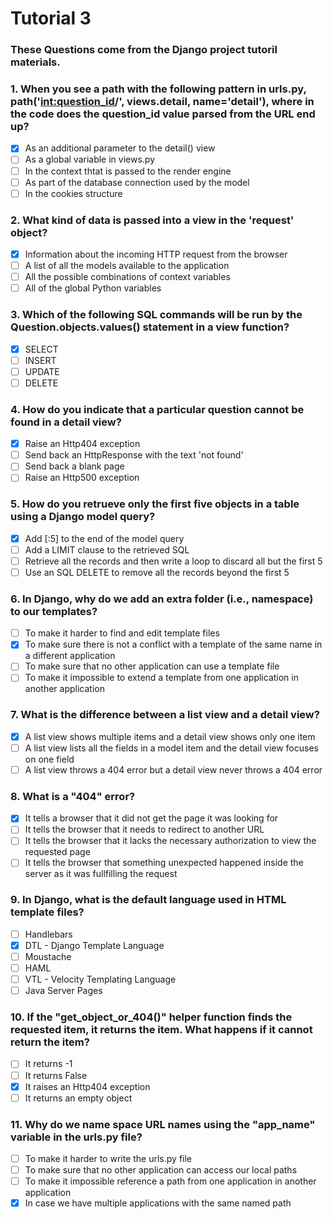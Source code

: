 # Tutorial 3 

### These Questions come from the Django project tutoril materials.

### 1. When you see a path with the following pattern in urls.py, path('<int:question_id>/', views.detail, name='detail'), where in the code does the question_id value parsed from the URL end up?
- [x] As an additional parameter to the detail() view
- [ ] As a global variable in views.py
- [ ] In the context thtat is passed to the render engine
- [ ] As part of the database connection used by the model
- [ ] In the cookies structure

### 2. What kind of data is passed into a view in the 'request' object?
- [x] Information about the incoming HTTP request from the browser
- [ ] A list of all the models available to the application
- [ ] All the possible combinations of context variables
- [ ] All of the global Python variables

### 3. Which of the following SQL commands will be run by the Question.objects.values() statement in a view function?
- [x] SELECT
- [ ] INSERT
- [ ] UPDATE
- [ ] DELETE

### 4. How do you indicate that a particular question cannot be found in a detail view?
- [x] Raise an Http404 exception
- [ ] Send back an HttpResponse with the text 'not found'
- [ ] Send back a blank page
- [ ] Raise an Http500 exception

### 5. How do you retrueve only the first five objects in a table using a Django model query?
- [x] Add [:5] to the end of the model query
- [ ] Add a LIMIT clause to the retrieved SQL
- [ ] Retrieve all the records and then write a loop to discard all but the first 5
- [ ] Use an SQL DELETE to remove all the records beyond the first 5

### 6. In Django, why do we add an extra folder (i.e., namespace) to our templates?
- [ ] To make it harder to find and edit template files
- [x] To make sure there is not a conflict with a template of the same name in a different application
- [ ] To make sure that no other application can use a template file
- [ ] To make it impossible to extend a template from one application in another application

### 7. What is the difference between a list view and a detail view?
- [x] A list view shows multiple items and a detail view shows only one item
- [ ] A list view lists all the fields in a model item and the detail view focuses on one field
- [ ] A list view throws a 404 error but a detail view never throws a 404 error

### 8. What is a "404" error?
- [x] It tells a browser that it did not get the page it was looking for
- [ ] It tells the browser that it needs to redirect to another URL
- [ ] It tells the browser that it lacks the necessary authorization to view the requested page
- [ ] It tells the browser that something unexpected happened inside the server as it was fullfilling the request

### 9. In Django, what is the default language used in HTML template files?
- [ ] Handlebars
- [x] DTL - Django Template Language
- [ ] Moustache
- [ ] HAML
- [ ] VTL - Velocity Templating Language
- [ ] Java Server Pages

### 10. If the "get_object_or_404()" helper function finds the requested item, it returns the item. What happens if it cannot return the item?
- [ ] It returns -1
- [ ] It returns False
- [x] It raises an Http404 exception
- [ ] It returns an empty object

### 11. Why do we name space URL names using the "app_name" variable in the urls.py file?
- [ ] To make it harder to write the urls.py file
- [ ] To make sure that no other application can access our local paths
- [ ] To make it impossible reference a path from one application in another application
- [x] In case we have multiple applications with the same named path
